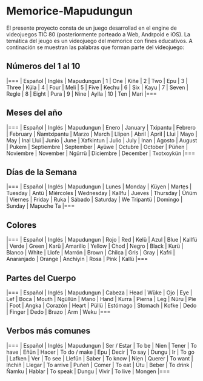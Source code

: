# Memorice-Mapudungun

El presente proyecto consta de un juego desarrollad en el engine de videojuegos TIC 80 (posteriormente porteado a Web, Andrpoid e iOS).
La temática del jeugo es un videojuego del memorice con fines educativos.
A continación se muestran las palabras que forman parte del videojuego:

## Números del 1 al 10
|===
| Español | Inglés   | Mapudungun
| 1       | One      | Kiñe
| 2       | Two      | Epu
| 3       | Three    | Küla
| 4       | Four     | Meli
| 5       | Five     | Kechu
| 6       | Six      | Kayu
| 7       | Seven    | Regle
| 8       | Eight    | Pura
| 9       | Nine     | Aylla
| 10      | Ten      | Mari
|===

## Meses del año
|===
| Español       | Inglés       | Mapudungun
| Enero         | January      | Txipantu
| Febrero       | February     | Ñamtxipantu
| Marzo         | March        | Llipen
| Abril         | April        | Llui
| Mayo          | May          | Inal Llui
| Junio         | June         | Xafkintun
| Julio         | July         | Inan
| Agosto        | August       | Pukem
| Septiembre    | September    | Ayüwe
| Octubre       | October      | Püñen
| Noviembre     | November     | Ngürrü
| Diciembre     | December     | Txotxoykün
|===

## Días de la Semana
|===
| Español       | Inglés       | Mapudungun
| Lunes         | Monday       | Küyen
| Martes        | Tuesday      | Antü
| Miércoles     | Wednesday    | Kallfu
| Jueves        | Thursday     | Üñüm
| Viernes       | Friday       | Ruka
| Sábado        | Saturday     | We Tripantü
| Domingo       | Sunday       | Mapuche Ta
|===

## Colores
|===
| Español      | Inglés    | Mapudungun
| Rojo         | Red       | Kelü
| Azul         | Blue      | Kallfü
| Verde        | Green     | Karü
| Amarillo     | Yellow    | Chod
| Negro        | Black     | Kurü
| Blanco       | White     | Llofe
| Marrón       | Brown     | Chilca
| Gris         | Gray      | Kafri
| Anaranjado   | Orange    | Anchiyin
| Rosa         | Pink      | Kallü
|===

## Partes del Cuerpo
|===
| Español       | Inglés       | Mapudungun
| Cabeza        | Head         | Wüke
| Ojo           | Eye          | Lef
| Boca          | Mouth        | Ngüllün
| Mano          | Hand         | Kurra
| Pierna        | Leg          | Nüru
| Pie           | Foot         | Angka
| Corazón       | Heart        | Püllü
| Estómago      | Stomach      | Kofke
| Dedo          | Finger       | Dedo
| Brazo         | Arm          | Weku
|===

## Verbos más comunes
|===
| Español       | Inglés       | Mapudungun
| Ser / Estar   | To be        | Nien
| Tener         | To have      | Eñün
| Hacer         | To do / make | Epu
| Decir         | To say       | Dungu
| Ir            | To go        | Lafken
| Ver           | To see       | Llefün
| Saber         | To know      | Nien
| Querer        | To want      | Iñchiñ
| Llegar        | To arrive    | Puñeñ
| Comer         | To eat       | Ütu
| Beber         | To drink     | Ñamku
| Hablar        | To speak     | Dungu
| Vivir         | To live      | Mongen
|===


